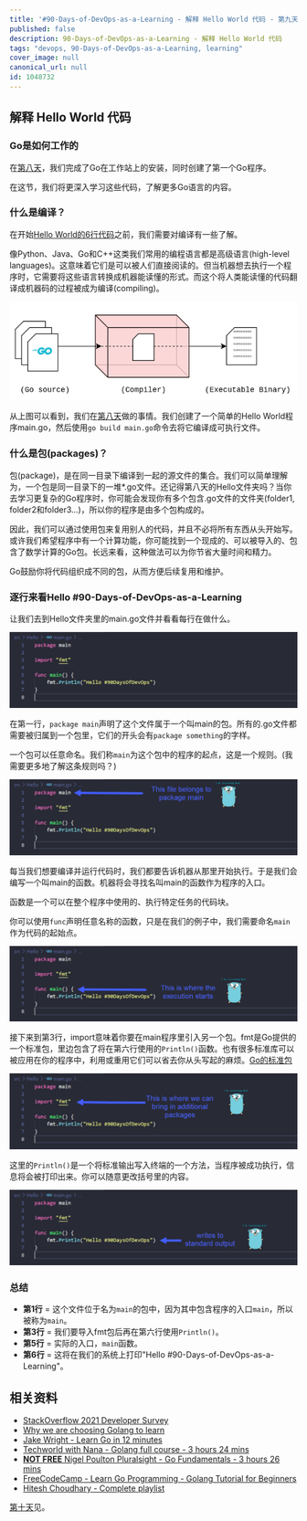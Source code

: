```yaml
---
title: '#90-Days-of-DevOps-as-a-Learning - 解释 Hello World 代码 - 第九天'
published: false
description: 90-Days-of-DevOps-as-a-Learning - 解释 Hello World 代码
tags: "devops, 90-Days-of-DevOps-as-a-Learning, learning"
cover_image: null
canonical_url: null
id: 1048732
---
```

## 解释 Hello World 代码

### Go是如何工作的

在[第八天](day08.md)，我们完成了Go在工作站上的安装，同时创建了第一个Go程序。

在这节，我们将更深入学习这些代码，了解更多Go语言的内容。

### 什么是编译？

在开始[Hello World的6行代码](Go/hello.go)之前，我们需要对编译有一些了解。

像Python、Java、Go和C++这类我们常用的编程语言都是高级语言(high-level languages)。这意味着它们是可以被人们直接阅读的。但当机器想去执行一个程序时，它需要将这些语言转换成机器能读懂的形式。而这个将人类能读懂的代码翻译成机器码的过程被成为编译(compiling)。

![](../../Days/Images/Day9_Go1.png)

从上图可以看到，我们在[第八天](day08.md)做的事情。我们创建了一个简单的Hello World程序main.go，然后使用`go build main.go`命令去将它编译成可执行文件。

### 什么是包(packages)？

包(package)，是在同一目录下编译到一起的源文件的集合。我们可以简单理解为，一个包是同一目录下的一堆\*.go文件。还记得第八天的Hello文件夹吗？当你去学习更复杂的Go程序时，你可能会发现你有多个包含.go文件的文件夹(folder1, folder2和folder3...)，所以你的程序是由多个包构成的。

因此，我们可以通过使用包来复用别人的代码，并且不必将所有东西从头开始写。或许我们希望程序中有一个计算功能，你可能找到一个现成的、可以被导入的、包含了数学计算的Go包。长远来看，这种做法可以为你节省大量时间和精力。

Go鼓励你将代码组织成不同的包，从而方便后续复用和维护。

### 逐行来看Hello \#90-Days-of-DevOps-as-a-Learning

让我们去到Hello文件夹里的main.go文件并看看每行在做什么。

![](../../Days/Images/Day9_Go2.png)

在第一行，`package main`声明了这个文件属于一个叫main的包。所有的.go文件都需要被归属到一个包里，它们的开头会有`package something`的字样。

一个包可以任意命名。我们称`main`为这个包中的程序的起点，这是一个规则。(我需要更多地了解这条规则吗？)

![](../../Days/Images/Day9_Go3.png)

每当我们想要编译并运行代码时，我们都要告诉机器从那里开始执行。于是我们会编写一个叫main的函数。机器将会寻找名叫main的函数作为程序的入口。

函数是一个可以在整个程序中使用的、执行特定任务的代码块。

你可以使用`func`声明任意名称的函数，只是在我们的例子中，我们需要命名`main`作为代码的起始点。

![](../../Days/Images/Day9_Go4.png)

接下来到第3行，import意味着你要在main程序里引入另一个包。fmt是Go提供的一个标准包，里边包含了将在第六行使用的`Println()`函数。也有很多标准库可以被应用在你的程序中，利用或重用它们可以省去你从头写起的麻烦。[Go的标准包](https://pkg.go.dev/st)

![](../../Days/Images/Day9_Go5.png)

这里的`Println()`是一个将标准输出写入终端的一个方法，当程序被成功执行，信息将会被打印出来。你可以随意更改括号里的内容。

![](../../Days/Images/Day9_Go6.png)

### 总结

- **第1行** = 这个文件位于名为`main`的包中，因为其中包含程序的入口`main`，所以被称为`main`。
- **第3行** = 我们要导入fmt包后再在第六行使用`Println()`。
- **第5行** = 实际的入口，`main`函数。
- **第6行** = 这将在我们的系统上打印"Hello #90-Days-of-DevOps-as-a-Learning"。


## 相关资料

- [StackOverflow 2021 Developer Survey](https://insights.stackoverflow.com/survey/2021)
- [Why we are choosing Golang to learn](https://www.youtube.com/watch?v=7pLqIIAqZD4&t=9s)
- [Jake Wright - Learn Go in 12 minutes](https://www.youtube.com/watch?v=C8LgvuEBraI&t=312s) 
- [Techworld with Nana - Golang full course - 3 hours 24 mins](https://www.youtube.com/watch?v=yyUHQIec83I) 
- [**NOT FREE** Nigel Poulton Pluralsight - Go Fundamentals - 3 hours 26 mins](https://www.pluralsight.com/courses/go-fundamentals) 
- [FreeCodeCamp -  Learn Go Programming - Golang Tutorial for Beginners](https://www.youtube.com/watch?v=YS4e4q9oBaU&t=1025s) 
- [Hitesh Choudhary - Complete playlist](https://www.youtube.com/playlist?list=PLRAV69dS1uWSR89FRQGZ6q9BR2b44Tr9N) 

[第十天](day10.md)见。
